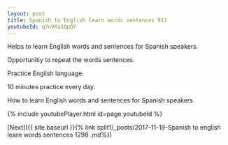 ```yaml
---
layout: post
title: Spanish to English learn words sentences 913 
youtubeId: q7nVXa1QpOY
---
```

 
 
Helps to learn English words and sentences for Spanish speakers.

Opportunitiy to repeat the words sentences. 

Practice English language. 
 
10 minutes practice every day. 
 
How to learn English words and sentences for Spanish speakers 
 
{% include youtubePlayer.html id=page.youtubeId %}
 
 
[Next]({{ site.baseurl }}{% link  split1/_posts/2017-11-19-Spanish to english learn words sentences 1298 .md%})
 
